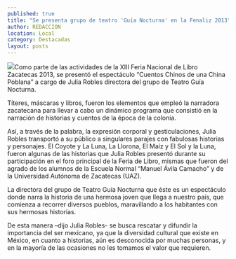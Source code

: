 ```yaml
---
published: true
title: "Se presenta grupo de teatro 'Guía Nocturna' en la Fenaliz 2013"
author: REDACCION
location: Local
category: Destacadas
layout: posts
---
```


![](http://i.imgur.com/ghmONbdm.jpg)Como parte de las actividades de la XIII Feria Nacional de Libro Zacatecas 2013, se presentó el espectáculo “Cuentos Chinos de una China Poblana” a cargo de Julia Robles directora del grupo de Teatro Guía Nocturna.

Títeres, máscaras y libros, fueron los elementos que empleó la narradora zacatecana para llevar a cabo un dinámico programa que consistió en la narración de historias y cuentos de la época de la colonia. 

Así, a través de la palabra, la expresión corporal y gesticulaciones, Julia Robles transportó a su público a singulares parajes con fabulosas historias y personajes.
El Coyote y La Luna, La Llorona, El Maíz y El Sol y la Luna, fueron  algunas de las historias que Julia Robles presentó durante su participación en el foro principal de la Feria de Libro, mismas que fueron del agrado de los alumnos de la Escuela Normal “Manuel Ávila Camacho” y de la Universidad Autónoma de Zacatecas (UAZ).

La directora del grupo de Teatro Guía Nocturna que éste es un espectáculo donde narra la historia de una hermosa joven que llega a nuestro país, que comienza a recorrer diversos pueblos, maravillando a los habitantes con sus hermosas historias.

De esta manera –dijo Julia Robles- se busca rescatar y difundir la importancia del ser mexicano, ya que la diversidad cultural que existe en México, en cuanto a historias, aún es desconocida por muchas personas, y en la mayoría de las ocasiones no les tomamos el valor que requieren.
